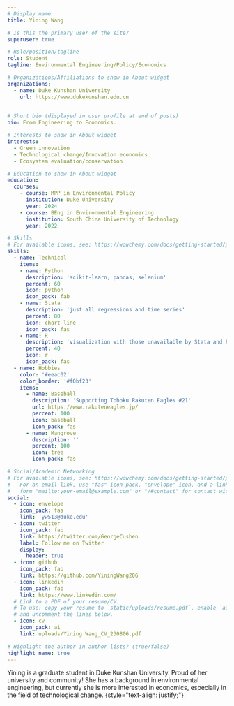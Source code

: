 ```yaml
---
# Display name
title: Yining Wang

# Is this the primary user of the site?
superuser: true

# Role/position/tagline
role: Student
tagline: Environmental Engineering/Policy/Economics

# Organizations/Affiliations to show in About widget
organizations:
  - name: Duke Kunshan University
    url: https://www.dukekunshan.edu.cn
  

# Short bio (displayed in user profile at end of posts)
bio: From Engineering to Economics.

# Interests to show in About widget
interests:
  - Green innovation
  - Technological change/Innovation economics
  - Ecosystem evaluation/conservation

# Education to show in About widget
education:
  courses:
    - course: MPP in Environmental Policy
      institution: Duke University
      year: 2024
    - course: BEng in Environmental Engineering
      institution: South China University of Technology
      year: 2022

# Skills
# For available icons, see: https://wowchemy.com/docs/getting-started/page-builder/#icons
skills:
  - name: Technical
    items:
    - name: Python
      description: 'scikit-learn; pandas; selenium'
      percent: 60
      icon: python
      icon_pack: fab
    - name: Stata
      description: 'just all regressions and time series'
      percent: 80
      icon: chart-line
      icon_pack: fas
    - name: R
      description: 'visualization with those unavailable by Stata and Python'
      percent: 40
      icon: r
      icon_pack: fas
  - name: Hobbies
    color: '#eeac02'
    color_border: '#f0bf23'
    items:
      - name: Baseball
        description: 'Supporting Tohoku Rakuten Eagles #21'
        url: https://www.rakuteneagles.jp/
        percent: 100
        icon: baseball
        icon_pack: fas
      - name: Mangrove
        description: ''
        percent: 100
        icon: tree
        icon_pack: fas

# Social/Academic Networking
# For available icons, see: https://wowchemy.com/docs/getting-started/page-builder/#icons
#   For an email link, use "fas" icon pack, "envelope" icon, and a link in the
#   form "mailto:your-email@example.com" or "/#contact" for contact widget.
social:
  - icon: envelope
    icon_pack: fas
    link: 'yw513@duke.edu'
  - icon: twitter
    icon_pack: fab
    link: https://twitter.com/GeorgeCushen
    label: Follow me on Twitter
    display:
      header: true
  - icon: github
    icon_pack: fab
    link: https://github.com/YiningWang206
  - icon: linkedin
    icon_pack: fab
    link: https://www.linkedin.com/
  # Link to a PDF of your resume/CV.
  # To use: copy your resume to `static/uploads/resume.pdf`, enable `ai` icons in `params.yaml`,
  # and uncomment the lines below.
  - icon: cv
    icon_pack: ai
    link: uploads/Yining Wang_CV_230806.pdf

# Highlight the author in author lists? (true/false)
highlight_name: true
---
```


Yining is a graduate student in Duke Kunshan University. Proud of her university and community! She has a background in environmental engineering, but currently she is more interested in economics, especially in the field of technological change.
{style="text-align: justify;"}
